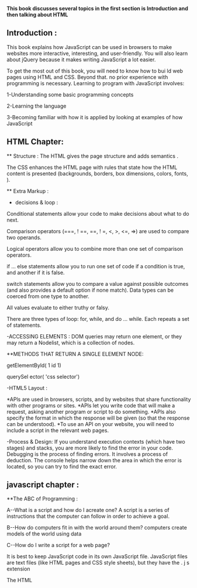 
**This book discusses several topics in the first section  is Introduction and then talking about HTML**

## Introduction :

This book explains how JavaScript can be used
in browsers to make websites more interactive,
interesting, and user-friendly. You will also learn about
jQuery because it makes writing JavaScript a lot easier.

To get the most out of this book, you will need to know how to bui ld web pages using HTML
and CSS. Beyond that. no prior experience with programming is necessary. Learning to
program with JavaScript involves: 

1-Understanding some basic
programming concepts

2-Learning the language

3-Becoming familiar with how
it is applied by looking at
examples of how JavaScript


## HTML Chapter:

** Structure :
The HTML gives the page structure and adds semantics .

The CSS enhances the HTML page with rules that state how the HTML content is presented (backgrounds, borders, box dimensions, colors, fonts, ). 

** Extra Markup :

- decisions & loop :

Conditional statements allow your code to make decisions about what to do next.

Comparison operators (===, ! ==, ==, ! =, <, >, <=, =>) are used to compare two operands.

Logical operators allow you to combine more than one set of comparison operators. 

if ... else statements allow you to run one set of code
if a condition is true, and another if it is false. 

switch statements allow you to compare a value against possible outcomes (and also provides a default option if none match).
Data types can be coerced from one type to another.

All values evaluate to either truthy or falsy.

There are three types of loop: for, while, and
do ... while. Each repeats a set of statements.

-ACCESSING ELEMENTS :
DOM queries may return one element, or they may return a Nodelist,
which is a collection of nodes. 


**METHODS THAT RETURN A SINGLE ELEMENT NODE:

getElementByld( 1 id 1)

querySel ector( 'css selector') 

-HTML5 Layout :

*APls are used in browsers, scripts, and by websites that share functionality with other programs or sites.
*APls let you write code that will make a request, asking another program or script to do something.
*APls also specify the format in which the response will be given (so that the response can be understood).
*To use an API on your website, you will need to include a script in the relevant web pages. 

-Process & Design:
If you understand execution contexts (which have two stages) and stacks, you are more likely to find the error in your code.
Debugging is the process of finding errors. It involves a process of deduction.
The console helps narrow down the area in which the error is located, so you can try to find the exact error.

## javascript chapter :

**The ABC of Programming :

A--What is a script and how do I acreate one? 
A script is a series of instructions that the computer
can follow in order to achieve a goal. 

B--How do computers fit in with the world around them?
computers create models of the world using data 

C--How do I write a script for a web page? 

It is best to keep JavaScript code in its own JavaScript
file. JavaScript files are text files (like HTML pages and
CSS style sheets), but they have the . j s extension

The HTML <script> element is used in HTML pages
to tell the browser to load the JavaScript file (rather like
the <link> element can be used to load a CSS file). 



